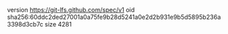 version https://git-lfs.github.com/spec/v1
oid sha256:60ddc2ded27001a0a75fe9b28d5241a0e2d2b931e9b5d5895b236a3398d3cb7c
size 4281
